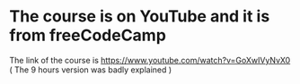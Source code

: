 # The course is on YouTube and it is from freeCodeCamp
The link of the course is https://www.youtube.com/watch?v=GoXwIVyNvX0 ( The 9 hours version was badly explained )
